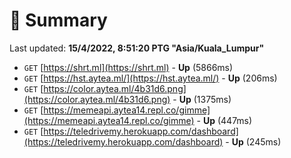 # 📖 Summary
Last updated: **15/4/2022, 8:51:20 PTG "Asia/Kuala_Lumpur"**

- `GET` [https://shrt.ml](https://shrt.ml) - **Up** (5866ms)
- `GET` [https://hst.aytea.ml/](https://hst.aytea.ml/) - **Up** (206ms)
- `GET` [https://color.aytea.ml/4b31d6.png](https://color.aytea.ml/4b31d6.png) - **Up** (1375ms)
- `GET` [https://memeapi.aytea14.repl.co/gimme](https://memeapi.aytea14.repl.co/gimme) - **Up** (447ms)
- `GET` [https://teledrivemy.herokuapp.com/dashboard](https://teledrivemy.herokuapp.com/dashboard) - **Up** (245ms)
